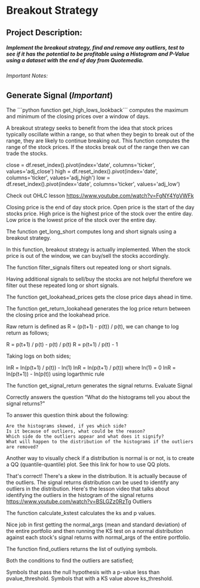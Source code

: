 
# Breakout Strategy

## Project Description: 

##### Implement the breakout strategy, find and remove any outliers, test to see if it has the potential to be profitable using a Histogram and P-Value using a dataset with the end of day from Quotemedia.


###### *Important Notes*: 

##  Generate Signal (*Important*)

The ´´´python function get_high_lows_lookback´´´ computes the maximum and minimum of the closing prices over a window of days.

A breakout strategy seeks to benefit from the idea that stock prices typically oscillate within a range, so that when they begin to break out of the range, they are likely to continue breaking out. This function computes the range of the stock prices. If the stocks break out of the range then we can trade the stocks.

close = df.reset_index().pivot(index='date', columns='ticker', values='adj_close')
high = df.reset_index().pivot(index='date', columns='ticker', values='adj_high')
low = df.reset_index().pivot(index='date', columns='ticker', values='adj_low')

Check out OHLC lesson https://www.youtube.com/watch?v=FgNY4YgVWFk

Closing price is the end of day stock price.
Open price is the start of the day stocks price.
High price is the highest price of the stock over the entire day.
Low price is the lowest price of the stock over the entire day.

The function get_long_short computes long and short signals using a breakout strategy.

In this function, breakout strategy is actually implemented. When the stock price is out of the window, we can buy/sell the stocks accordingly.

The function filter_signals filters out repeated long or short signals.

Having additional signals to sell/buy the stocks are not helpful therefore we filter out these repeated long or short signals.

The function get_lookahead_prices gets the close price days ahead in time.

The function get_return_lookahead generates the log price return between the closing price and the lookahead price.

Raw return is defined as R = (p(t+1) - p(t)) / p(t), we can change to log return as follows;

R = p(t+1) / p(t) - p(t) / p(t)
R = p(t+1) / p(t) - 1

Taking logs on both sides;

lnR = ln(p(t+1) / p(t)) - ln(1)
lnR = ln(p(t+1) / p(t)) where ln(1) = 0
lnR = ln(p(t+1)) - ln(p(t)) using logarthmic rule

The function get_signal_return generates the signal returns.
Evaluate Signal

Correctly answers the question “What do the histograms tell you about the signal returns?"

To answer this question think about the following:

    Are the histograms skewed, if yes which side?
    Is it because of outliers, what could be the reason?
    Which side do the outliers appear and what does it signify?
    What will happen to the distribution of the histograms if the outliers are removed?

Another way to visually check if a distribution is normal is or not, is to create a QQ (quantile-quantile) plot. See this link for how to use QQ plots.

That's correct! There's a skew in the distribution. It is actually because of the outliers. The signal returns distribution can be used to identify any outliers in the distribution. Here's the lesson video that talks about identifying the outliers in the histogram of the signal returns https://www.youtube.com/watch?v=BSLGZz0RzTg
Outliers

The function calculate_kstest calculates the ks and p values.

Nice job in first getting the normal_args (mean and standard deviation) of the entire portfolio and then running the KS test on a normal distribution against each stock's signal returns with normal_args of the entire portfolio.

The function find_outliers returns the list of outlying symbols.

Both the conditions to find the outliers are satisfied;

Symbols that pass the null hypothesis with a p-value less than pvalue_threshold.
Symbols that with a KS value above ks_threshold.


